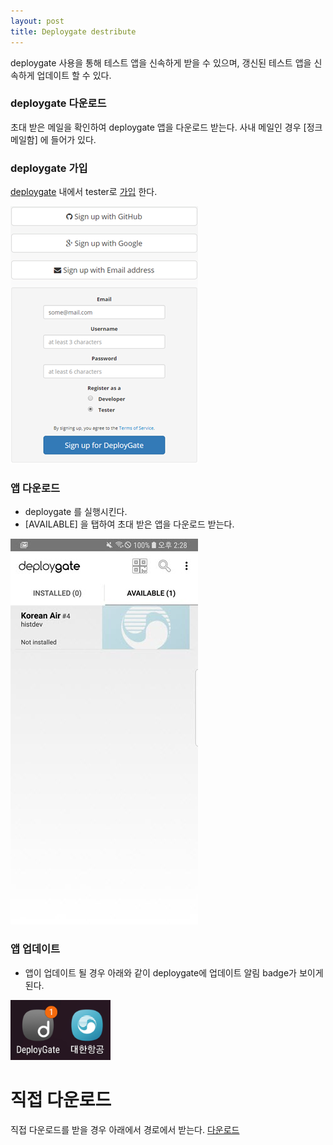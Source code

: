 ```yaml
---
layout: post
title: Deploygate destribute
---
```


deploygate 사용을 통해 테스트 앱을 신속하게 받을 수 있으며, 갱신된 테스트 앱을 신속하게 업데이트 할 수 있다.

### deploygate 다운로드

초대 받은 메일을 확인하여 deploygate 앱을 다운로드 받는다. 사내 메일인 경우 [정크메일함] 에 들어가 있다.

### deploygate 가입

[deploygate](https://deploygate.com/) 내에서 tester로 [가입](https://deploygate.com/users/signup) 한다. 

![](/assets/img/deploy_01.png) 

### 앱 다운로드

 * deploygate 를 실행시킨다.
 * [AVAILABLE] 을 탭하여 초대 받은 앱을 다운로드 받는다. 

![](/assets/img/deploy_02.jpg)

### 앱 업데이트

 * 앱이 업데이트 될 경우 아래와 같이 deploygate에 업데이트 알림 badge가 보이게 된다.

![](/assets/img/deploy_03.png)


# 직접 다운로드

 직접 다운로드를 받을 경우 아래에서 경로에서 받는다.
 [다운로드](https://github.com/histdev/koreanair_and/releases/latest) 
